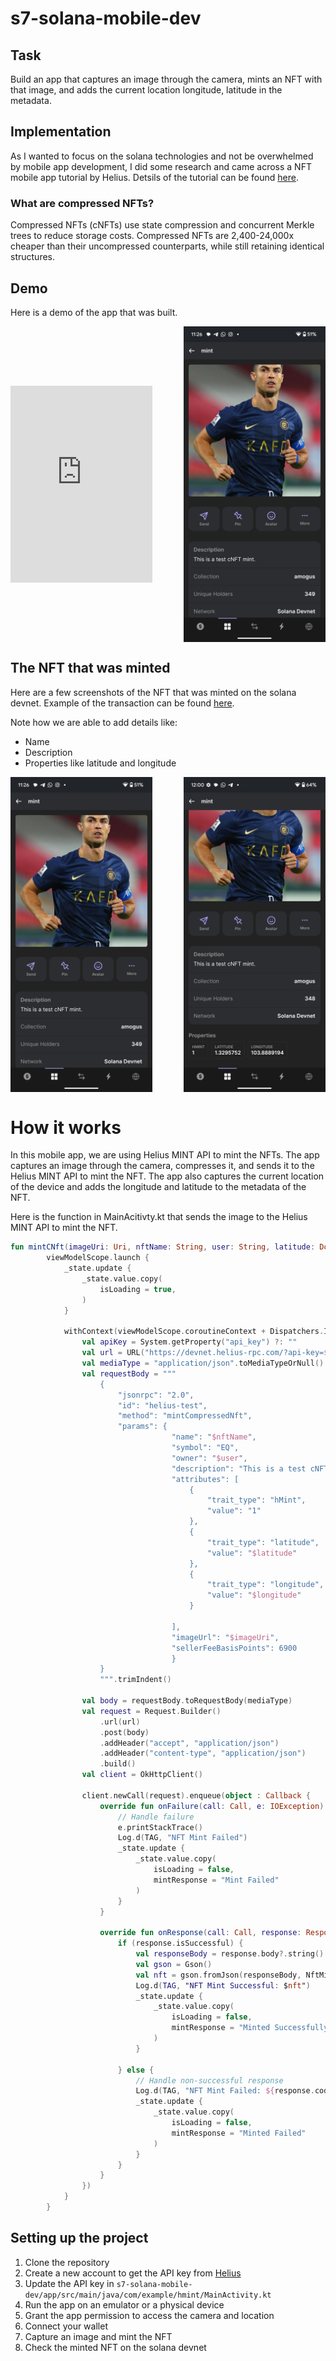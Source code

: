 # s7-solana-mobile-dev

## Task 

Build an app that captures an image through the camera, mints an NFT with that image, and adds the current location longitude, latitude in the metadata.

## Implementation

As I wanted to focus on the solana technologies and not be overwhelmed by mobile app development, I did some research and came across a NFT mobile app tutorial by Helius. Detsils of the tutorial can be found [here](https://www.helius.dev/blog/build-a-cnft-minter-mobile-app-in-under-5-minutes).

### What are compressed NFTs?

Compressed NFTs (cNFTs) use state compression and concurrent Merkle trees to reduce storage costs. Compressed NFTs are 2,400-24,000x cheaper than their uncompressed counterparts, while still retaining identical structures.


## Demo 

Here is a demo of the app that was built.

<div style="display: flex; justify-content: space-between; align-items: center;">

<!-- Embed YouTube Video -->
<iframe width="45%" height="315" src="https://www.youtube.com/embed/eUQxlx4phcQ" title="YouTube video player" frameborder="0" allow="accelerometer; autoplay; clipboard-write; encrypted-media; gyroscope; picture-in-picture" allowfullscreen></iframe>

<!-- Image -->
<img src="./images/1.png" alt="demo2" style="width: 45%;" />

</div>

## The NFT that was minted

Here are a few screenshots of the NFT that was minted on the solana devnet. Example of the transaction can be found [here](https://explorer.solana.com/tx/3kWTs3ks5BuHurx6iGEFSJsEfPo8SvAANT4SvphkigyAgePW1jS3APvhL4MXaGPZaXQrv5xeMWmsBti9XFYKBuEz?cluster=devnet).

Note how we are able to add details like:

- Name
- Description
- Properties like latitude and longitude

<div style="display: flex; justify-content: space-between;">

  <img src="./images/1.png" alt="image1" width="45%" />
  <img src="./images/2.png" alt="image2" width="45%" />

</div>


# How it works

In this mobile app, we are using Helius MINT API to mint the NFTs. The app captures an image through the camera, compresses it, and sends it to the Helius MINT API to mint the NFT. The app also captures the current location of the device and adds the longitude and latitude to the metadata of the NFT.

Here is the function in MainAcitivty.kt that sends the image to the Helius MINT API to mint the NFT.

```kotlin
fun mintCNft(imageUri: Uri, nftName: String, user: String, latitude: Double, longitude: Double) =
        viewModelScope.launch {
            _state.update {
                _state.value.copy(
                    isLoading = true,
                )
            }

            withContext(viewModelScope.coroutineContext + Dispatchers.IO) {
                val apiKey = System.getProperty("api_key") ?: ""
                val url = URL("https://devnet.helius-rpc.com/?api-key=$apikey")
                val mediaType = "application/json".toMediaTypeOrNull()
                val requestBody = """
                    {
                        "jsonrpc": "2.0",
                        "id": "helius-test",
                        "method": "mintCompressedNft",
                        "params": {
                                    "name": "$nftName",
                                    "symbol": "EQ",
                                    "owner": "$user",
                                    "description": "This is a test cNFT mint.",
                                    "attributes": [
                                        {
                                            "trait_type": "hMint",
                                            "value": "1"
                                        },
                                        {
                                            "trait_type": "latitude",
                                            "value": "$latitude"
                                        },
                                        {
                                            "trait_type": "longitude",
                                            "value": "$longitude"
                                        }
                                                                                                
                                    ],
                                    "imageUrl": "$imageUri",
                                    "sellerFeeBasisPoints": 6900
                                    }
                    }
                    """.trimIndent()

                val body = requestBody.toRequestBody(mediaType)
                val request = Request.Builder()
                    .url(url)
                    .post(body)
                    .addHeader("accept", "application/json")
                    .addHeader("content-type", "application/json")
                    .build()
                val client = OkHttpClient()

                client.newCall(request).enqueue(object : Callback {
                    override fun onFailure(call: Call, e: IOException) {
                        // Handle failure
                        e.printStackTrace()
                        Log.d(TAG, "NFT Mint Failed")
                        _state.update {
                            _state.value.copy(
                                isLoading = false,
                                mintResponse = "Mint Failed"
                            )
                        }
                    }

                    override fun onResponse(call: Call, response: Response) {
                        if (response.isSuccessful) {
                            val responseBody = response.body?.string() ?: ""
                            val gson = Gson()
                            val nft = gson.fromJson(responseBody, NftMintResponse::class.java)
                            Log.d(TAG, "NFT Mint Successful: $nft")
                            _state.update {
                                _state.value.copy(
                                    isLoading = false,
                                    mintResponse = "Minted Successfully"
                                )
                            }

                        } else {
                            // Handle non-successful response
                            Log.d(TAG, "NFT Mint Failed: ${response.code}")
                            _state.update {
                                _state.value.copy(
                                    isLoading = false,
                                    mintResponse = "Minted Failed"
                                )
                            }
                        }
                    }
                })
            }
        }
```

## Setting up the project

1. Clone the repository
2. Create a new account to get the API key from [Helius](https://dashboard.helius.dev/signup?redirectTo=onboarding)
3. Update the API key in `s7-solana-mobile-dev/app/src/main/java/com/example/hmint/MainActivity.kt`
4. Run the app on an emulator or a physical device
5. Grant the app permission to access the camera and location
6. Connect your wallet
7. Capture an image and mint the NFT
8. Check the minted NFT on the solana devnet